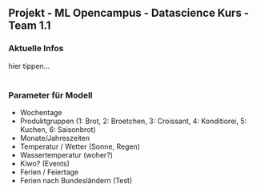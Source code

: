<h2>Projekt - ML Opencampus - Datascience Kurs - Team 1.1</h2>

<h3>Aktuelle Infos</h3>
hier tippen...
<br><br>
<h3>Parameter für Modell</h3>
<ul>
  <li>Wochentage</li>
  <li>Produktgruppen (1: Brot, 2: Broetchen, 3: Croissant, 4: Konditiorei, 5: Kuchen, 6: Saisonbrot)</li>
  <li>Monate/Jahreszeiten</li>
  <li>Temperatur / Wetter (Sonne, Regen)</li>
  <li>Wassertemperatur (woher?)</li>
  <li>Kiwo? (Events)</li>
  <li>Ferien / Feiertage</li>
  <li>Ferien nach Bundesländern (Test)</li>
</ul>
